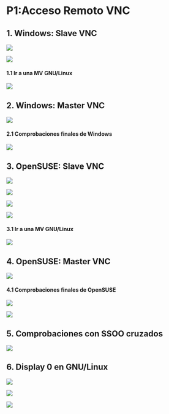 # **P1:Acceso Remoto VNC**

## **1. Windows: Slave VNC**

![](img/007.png)

![](img/013.png)

#### **1.1 Ir a una MV GNU/Linux**

![](img/014.png)

## **2. Windows: Master VNC**

![](img/012.png)

#### **2.1 Comprobaciones finales de Windows**

![](img/015.png)

## **3. OpenSUSE: Slave VNC**

![](img/001.png)

![](img/003.png)

![](img/018.png)

![](img/019.png)

#### **3.1 Ir a una MV GNU/Linux**

![](img/020.png)

## **4. OpenSUSE: Master VNC**

![](img/004.png)

#### **4.1 Comprobaciones finales de OpenSUSE**

![](img/025.png)

![](img/026.png)

## **5. Comprobaciones con SSOO cruzados**

![](img/016.png)



## **6. Display 0 en GNU/Linux**

![](img/021.png)

![](img/022.png)

![](img/027.png)
